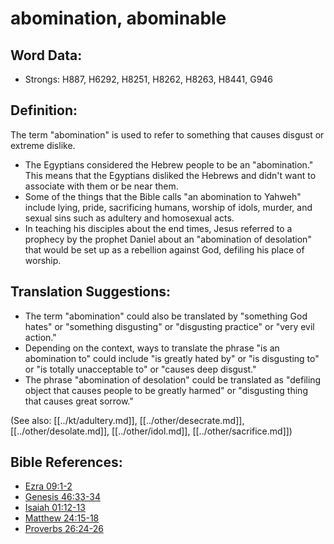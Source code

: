 # abomination, abominable #
## Word Data: ##

* Strongs: H887, H6292, H8251, H8262, H8263, H8441, G946

## Definition: ##

The term "abomination" is used to refer to something that causes disgust or extreme dislike.

* The Egyptians considered the Hebrew people to be an "abomination." This means that the Egyptians disliked the Hebrews and didn't want to associate with them or be near them.
* Some of the things that the Bible calls "an abomination to Yahweh" include lying, pride, sacrificing humans, worship of idols, murder, and sexual sins such as adultery and homosexual acts.
* In teaching his disciples about the end times, Jesus referred to a prophecy by the prophet Daniel about an "abomination of desolation" that would be set up as a rebellion against God, defiling his place of worship.

## Translation Suggestions: ##

* The term "abomination" could also be translated by "something God hates" or "something disgusting" or "disgusting practice" or "very evil action."
* Depending on the context, ways to translate the phrase "is an abomination to" could include "is greatly hated by" or "is disgusting to" or "is totally unacceptable to" or "causes deep disgust."
* The phrase "abomination of desolation" could be translated as "defiling object that causes people to be greatly harmed" or "disgusting thing that causes great sorrow."

(See also: [[../kt/adultery.md]], [[../other/desecrate.md]], [[../other/desolate.md]], [[../other/idol.md]], [[../other/sacrifice.md]])

## Bible References: ##

* [Ezra 09:1-2](en/tn/ezr/help/09/01)
* [Genesis 46:33-34](en/tn/gen/help/46/33)
* [Isaiah 01:12-13](en/tn/isa/help/01/12)
* [Matthew 24:15-18](en/tn/mat/help/24/15)
* [Proverbs 26:24-26](en/tn/pro/help/26/24)